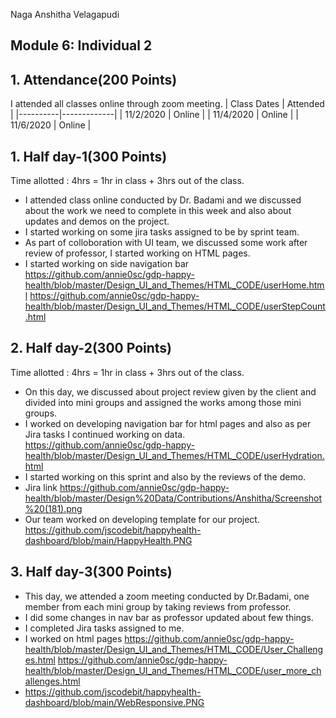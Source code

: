 Naga Anshitha Velagapudi
## Module 6: Individual 2
## 1. Attendance(200 Points)
I attended all classes online through zoom meeting.
| Class Dates | Attended | 
|----------|-------------|
| 11/2/2020 | Online |
| 11/4/2020 | Online |
| 11/6/2020 | Online |

## 1. Half day-1(300 Points)
Time allotted : 4hrs = 1hr in class + 3hrs out of the class.
- I attended class online conducted by Dr. Badami and we discussed about the work we need to complete in this week and also about updates and demos on the project.
- I started working on some jira tasks assigned to be by sprint team.
- As part of colloboration with UI team, we discussed some work after review of professor, I started working on HTML pages.
- I started working on side navigation bar 
https://github.com/annie0sc/gdp-happy-health/blob/master/Design_UI_and_Themes/HTML_CODE/userHome.html
https://github.com/annie0sc/gdp-happy-health/blob/master/Design_UI_and_Themes/HTML_CODE/userStepCount.html


## 2.  Half day-2(300 Points)

Time allotted : 4hrs = 1hr in class + 3hrs out of the class.
- On this day, we discussed about project review given by the client and divided into mini groups and assigned the works among those mini groups.
- I worked on developing navigation bar for html pages and also as per Jira tasks I continued working on data.
https://github.com/annie0sc/gdp-happy-health/blob/master/Design_UI_and_Themes/HTML_CODE/userHydration.html
- I started working on this sprint and also by the reviews of the demo.
- Jira link
https://github.com/annie0sc/gdp-happy-health/blob/master/Design%20Data/Contributions/Anshitha/Screenshot%20(181).png
- Our team worked on developing template for our project.
https://github.com/jscodebit/happyhealth-dashboard/blob/main/HappyHealth.PNG 


## 3. Half day-3(300 Points)
- This day, we attended a zoom meeting conducted by Dr.Badami, one member from each mini group by taking reviews from professor.
- I did some changes in nav bar as professor updated about few things.
- I completed Jira tasks assigned to me.
- I worked on html pages
https://github.com/annie0sc/gdp-happy-health/blob/master/Design_UI_and_Themes/HTML_CODE/User_Challenges.html
https://github.com/annie0sc/gdp-happy-health/blob/master/Design_UI_and_Themes/HTML_CODE/user_more_challenges.html
- https://github.com/jscodebit/happyhealth-dashboard/blob/main/WebResponsive.PNG

